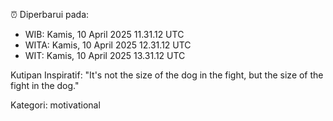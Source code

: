 ⏰ Diperbarui pada:
- WIB: Kamis, 10 April 2025 11.31.12 UTC
- WITA: Kamis, 10 April 2025 12.31.12 UTC
- WIT: Kamis, 10 April 2025 13.31.12 UTC

Kutipan Inspiratif:
"It's not the size of the dog in the fight, but the size of the fight in the dog."


Kategori: motivational

